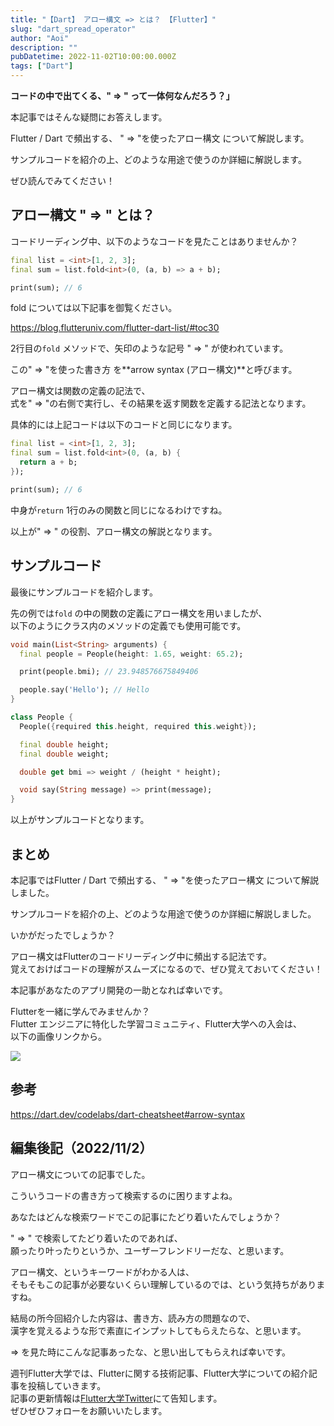 ```yaml
---
title: "【Dart】 アロー構文 => とは？ 【Flutter】"
slug: "dart_spread_operator"
author: "Aoi"
description: ""
pubDatetime: 2022-11-02T10:00:00.000Z
tags: ["Dart"]
---
```


**コードの中で出てくる、" => " って一体何なんだろう？」**

本記事ではそんな疑問にお答えします。

Flutter / Dart で頻出する、 " => "を使ったアロー構文 について解説します。

サンプルコードを紹介の上、どのような用途で使うのか詳細に解説します。

ぜひ読んでみてください！

## アロー構文 " => " とは？

コードリーディング中、以下のようなコードを見たことはありませんか？

```dart
final list = <int>[1, 2, 3];
final sum = list.fold<int>(0, (a, b) => a + b);

print(sum); // 6
```

fold については以下記事を御覧ください。

https://blog.flutteruniv.com/flutter-dart-list/#toc30

2行目の`fold` メソッドで、矢印のような記号 " => " が使われています。

この" => "を使った書き方 を**arrow syntax (アロー構文)**と呼びます。

アロー構文は関数の定義の記法で、  
式を" => "の右側で実行し、その結果を返す関数を定義する記法となります。

具体的には上記コードは以下のコードと同じになります。

```dart
final list = <int>[1, 2, 3];
final sum = list.fold<int>(0, (a, b) {
  return a + b;
});

print(sum); // 6
```

中身が`return` 1行のみの関数と同じになるわけですね。

以上が" => " の役割、アロー構文の解説となります。

## サンプルコード

最後にサンプルコードを紹介します。

先の例では`fold` の中の関数の定義にアロー構文を用いましたが、  
以下のようにクラス内のメソッドの定義でも使用可能です。

```dart
void main(List<String> arguments) {
  final people = People(height: 1.65, weight: 65.2);

  print(people.bmi); // 23.948576675849406

  people.say('Hello'); // Hello
}

class People {
  People({required this.height, required this.weight});

  final double height;
  final double weight;

  double get bmi => weight / (height * height);

  void say(String message) => print(message);
}
```

以上がサンプルコードとなります。

## まとめ

本記事ではFlutter / Dart で頻出する、 " => "を使ったアロー構文 について解説しました。

サンプルコードを紹介の上、どのような用途で使うのか詳細に解説しました。

いかがだったでしょうか？

アロー構文はFlutterのコードリーディング中に頻出する記法です。  
覚えておけばコードの理解がスムーズになるので、ぜひ覚えておいてください！

本記事があなたのアプリ開発の一助となれば幸いです。

Flutterを一緒に学んでみませんか？  
Flutter エンジニアに特化した学習コミュニティ、Flutter大学への入会は、  
以下の画像リンクから。

[![](https://blog.flutteruniv.com/wp-content/uploads/2022/07/Flutter大学バナー.png)](//flutteruniv.com)

## 参考

https://dart.dev/codelabs/dart-cheatsheet#arrow-syntax

## 編集後記（2022/11/2）

アロー構文についての記事でした。

こういうコードの書き方って検索するのに困りますよね。

あなたはどんな検索ワードでこの記事にたどり着いたんでしょうか？

" => " で検索してたどり着いたのであれば、  
願ったり叶ったりというか、ユーザーフレンドリーだな、と思います。

アロー構文、というキーワードがわかる人は、  
そもそもこの記事が必要ないくらい理解しているのでは、という気持ちがありますね。

結局の所今回紹介した内容は、書き方、読み方の問題なので、  
漢字を覚えるような形で素直にインプットしてもらえたらな、と思います。

\=> を見た時にこんな記事あったな、と思い出してもらえれば幸いです。

週刊Flutter大学では、Flutterに関する技術記事、Flutter大学についての紹介記事を投稿していきます。  
記事の更新情報は[Flutter大学Twitter](https://twitter.com/FlutterUniv)にて告知します。  
ぜひぜひフォローをお願いいたします。